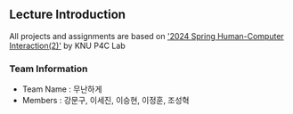 ## Lecture Introduction
All projects and assignments are based on ['2024 Spring Human-Computer Interaction(2)'](https://knu-p4c-lab.github.io/lectures/b9328116-78fe-5d43-9168-0b473b75b2e2/) by KNU P4C Lab

### Team Information
- Team Name : 무난하게
- Members : 강문구, 이세진, 이승현, 이정훈, 조성혁

